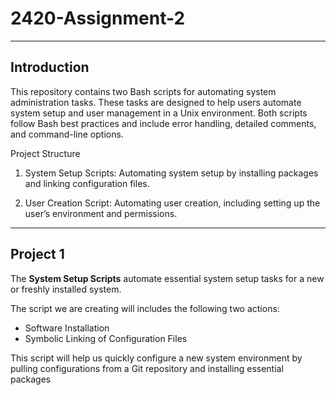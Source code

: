 # 2420-Assignment-2
---
## Introduction
This repository contains two Bash scripts for automating system administration tasks. These tasks are designed to help users automate system setup and user management in a Unix environment. Both scripts follow Bash best practices and include error handling, detailed comments, and command-line options.

Project Structure

1. System Setup Scripts: Automating system setup by installing packages and linking configuration files.

2. User Creation Script: Automating user creation, including setting up the user’s environment and permissions.
---
## Project 1
The **System Setup Scripts** automate essential system setup tasks for a new or freshly installed system.

The script we are creating will includes the following two actions:
* Software Installation
* Symbolic Linking of Configuration Files

This script will help us quickly configure a new system environment by pulling configurations from a Git repository and installing essential packages